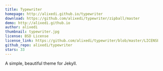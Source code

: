 ```yaml
---
title: Typewriter
homepage: http://alixedi.github.io/typewriter
download: https://github.com/alixedi/typewriter/zipball/master
demo: http://alixedi.github.io
author: alixedi
thumbnail: typewriter.jpg
license: BSD License
license_link: https://github.com/alixedi/typewriter/blob/master/LICENSE
github_repo: alixedi/typewriter
stars: 33
---
```


A simple, beautiful theme for Jekyll.
